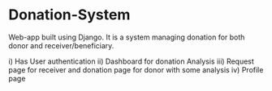 # Donation-System
Web-app built using Django. It is  a system managing donation for both donor and receiver/beneficiary.

i) Has User authentication
ii) Dashboard for donation Analysis
iii) Request page for receiver and donation page for donor with some analysis 
iv) Profile page